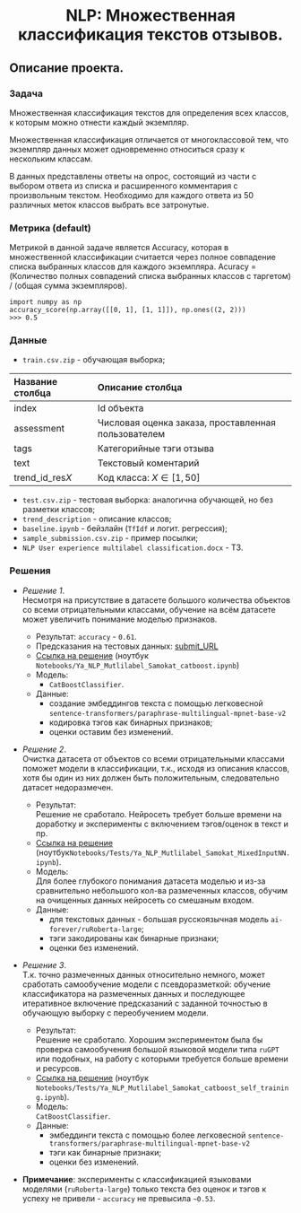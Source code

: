 # <center>NLP: Множественная классификация текстов отзывов.</center>


## Описание проекта.

### Задача
Множественная классификация текстов для определения всех классов, к которым можно отнести каждый экземпляр.

Множественная классификация отличается от многоклассовой тем, что экземпляр данных может одновременно относиться сразу к нескольким классам.

В данных представлены ответы на опрос, состоящий из части с выбором ответа из списка и расширенного комментария с произвольным текстом. Необходимо для каждого ответа из 50 различных меток классов выбрать все затронутые.

### Метрика (default)
Метрикой в данной задаче является Accuracy, которая в множественной классификации считается через полное совпадение списка выбранных классов для каждого экземпляра.
Acuracy = (Количество полных совпадений списка выбранных классов с таргетом) / (общая сумма экземпляров).
```
import numpy as np
accuracy_score(np.array([[0, 1], [1, 1]]), np.ones((2, 2)))
>>> 0.5
```

### Данные
- `train.csv.zip` - обучающая выборка;

|Название столбца|Описание столбца|
|:-|:-|
|index|Id объекта|
|assessment|Числовая оценка заказа, проставленная пользователем|
|tags|Категорийные тэги отзыва|
|text|Текстовый коментарий|
|trend_id_res$X$|Код класса: $X ∈ [1, 50]$|

- `test.csv.zip` - тестовая выборка: аналогична обучающей, но без разметки классов;
- `trend_description` - описание классов;
- `baseline.ipynb` - бейзлайн (`TfIdf` и логит. регрессия);
- `sample_submission.csv.zip` - пример посылки;
- `NLP User experience multilabel classification.docx` - ТЗ.



### Решения
- _Решение 1_.<br>
Несмотря на присутствие в датасете большого количества объектов со всеми отрицательными классами, обучение на всём датасете может увеличить понимание моделью признаков.
  - Результат: `accuracy` - `0.61`.
  - Предсказания на тестовых данных: [submit_URL](https://github.com/mrBrain101/Projects/blob/f9d192f08392fe54eb09d378661e37cc2f739693/01_NLP_Multilabel_Samokat/Notebooks/Data/submission.csv.zip)
  - [Ссылка на решение](https://github.com/mrBrain101/Projects/blob/f9d192f08392fe54eb09d378661e37cc2f739693/01_NLP_Multilabel_Samokat/Notebooks/Ya_NLP_Mutlilabel_Samokat_catboost.ipynb) (ноутбук `Notebooks/Ya_NLP_Mutlilabel_Samokat_catboost.ipynb`)
  - Модель:
    - `CatBoostClassifier`.
  - Данные:
    - создание эмбеддингов текста с помощью легковесной `sentence-transformers/paraphrase-multilingual-mpnet-base-v2`
    - кодировка тэгов как бинарных признаков;
    - оценки оставим без изменений.
	
- _Решение 2_.<br>
Очистка датасета от объектов со всеми отрицательными классами поможет модели в классификации, т.к., исходя из описания классов, хотя бы один из них должен быть положительным, следовательно датасет недоразмечен.<br>
  - Результат:<br>
Решение не сработало. Нейросеть требует больше времени на доработку и эксперименты с включением тэгов/оценок в текст и пр.<br>
  - [Ссылка на решение](https://github.com/mrBrain101/Projects/blob/f9d192f08392fe54eb09d378661e37cc2f739693/01_NLP_Multilabel_Samokat/Notebooks/Tests/Ya_NLP_Mutlilabel_Samokat_MixedInputNN.ipynb) (ноутбук`Notebooks/Tests/Ya_NLP_Mutlilabel_Samokat_MixedInputNN.ipynb`).
  - Модель:<br>
    Для более глубокого понимания датасета моделью и из-за сравнительно небольшого кол-ва размеченных классов, обучим на очищенных данных нейросеть со смешаным входом.
  - Данные:
    - для текстовых данных - большая русскоязычная модель `ai-forever/ruRoberta-large`;
    - тэги закодированы как бинарные признаки;
    - оценки без изменений.

- _Решение 3_. <br>
Т.к. точно размеченных данных относительно немного, может сработать самообучение модели с псевдоразметкой: обучение классификатора на размеченных данных и последующее итеративное включение предсказаний с заданной точностью в обучающую выборку с переобучением модели.<br>
  - Результат:<br>
Решение не сработало. Хорошим экспериментом была бы проверка самообучения большой языковой модели типа `ruGPT` или подобных, на работу с которыми требуется больше времени и ресурсов.<br>
  - [Ссылка на решение](https://github.com/mrBrain101/Projects/blob/f9d192f08392fe54eb09d378661e37cc2f739693/01_NLP_Multilabel_Samokat/Notebooks/Tests/Ya_NLP_Mutlilabel_Samokat_catboost_self_training.ipynb) (ноутбук `Notebooks/Tests/Ya_NLP_Mutlilabel_Samokat_catboost_self_training.ipynb`).
  - Модель:<br>
    `CatBoostClassifier`.
  - Данные:
    - эмбеддинги текста с помощью более легковесной `sentence-transformers/paraphrase-multilingual-mpnet-base-v2`
    - тэги как бинарные признаки;
    - оценки без изменений.
	
- __Примечание__:
эксперименты с классификацией языковами моделями (`ruRoberta-large`) только текста без оценок и тэгов к успеху не привели - `accuracy` не превысила `~0.53`.
